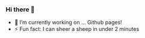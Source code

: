 ### Hi there 👋

- 🔭 I’m currently working on ... Github pages!
- ⚡ Fun fact: I can sheer a sheep in under 2 minutes

